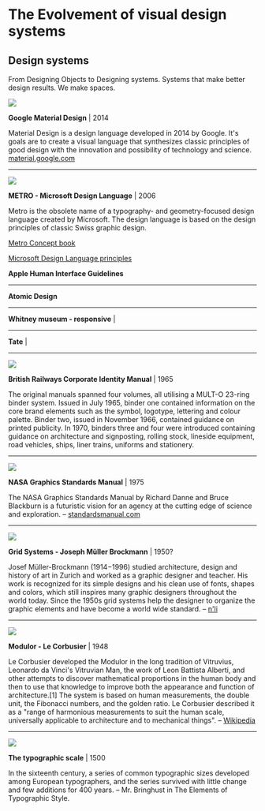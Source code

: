 <!--

In graphic design

* Web & software
* Responsive and generative designs (Whitney, Tate)
* Grids - http://timbroadwater.com/2014/05/tschichold-dwiggins-muller-brockmann-and-the-grid/
* Corporate Identity & Visual systems (Meggs)
* Typography (Bringhurst e.o.) Scales, page layout

-->

# The Evolvement of visual design systems

## Design systems

From Designing Objects to Designing systems.
Systems that make better design results.
We make spaces.

![](assets/google-material-design.png)

**Google Material Design** | 2014

Material Design is a design language developed in 2014 by Google. It's goals are to create a visual language that synthesizes classic principles of good design with the innovation and possibility of technology and science.
[material.google.com](https://material.google.com)

---

![](assets/microsoft-metro.png)

**METRO - Microsoft Design Language** | 2006

Metro is the obsolete name of a typography- and geometry-focused design language created by Microsoft. The design language is based on the design principles of classic Swiss graphic design.

[Metro Concept book](http://www.istartedsomething.com/20100316/a-look-at-metro-the-book/)


[Microsoft Design Language principles](https://www.microsoft.com/en-us/design/principles)


**Apple Human Interface Guidelines**

---

**Atomic Design**

---

**Whitney museum - responsive** |

---

**Tate** |

---

![](assets/British-Railways-Corporate-identity-manual.jpg)

**British Railways Corporate Identity Manual** | 1965

The original manuals spanned four volumes, all utilising a MULT-O 23-ring binder system. Issued in July 1965, binder one contained information on the core brand elements such as the symbol, logotype, lettering and colour palette. Binder two, issued in November 1966, contained guidance on printed publicity. In 1970, binders three and four were introduced containing guidance on architecture and signposting, rolling stock, lineside equipment, road vehicles, ships, liner trains, uniforms and stationery.

---

![](assets/NASA-standards-manual.jpg)

**NASA Graphics Standards Manual** | 1975

The NASA Graphics Standards Manual by Richard Danne and Bruce Blackburn is a futuristic vision for an agency at the cutting edge of science and exploration. – [standardsmanual.com](https://standardsmanual.com/products/nasa-graphics-standards-manual)

---

![](assets/muller-brockman-grid-systems.jpg)

**Grid Systems - Joseph Müller Brockmann** | 1950?

Josef Müller-Brockmann (1914−1996) studied architecture, design and history of art in Zurich and worked as a graphic designer and teacher. His work is recognized for its simple designs and his clean use of fonts, shapes and colors, which still inspires many graphic designers throughout the world today. Since the 1950s grid systems help the designer to organize the graphic elements and have become a world wide standard. – [n'li](https://www.niggli.ch/en/grid-systems-in-graphic-design.html)

---

![](assets/modulor-le-corbusier.jpg)

**Modulor - Le Corbusier** | 1948

Le Corbusier developed the Modulor in the long tradition of Vitruvius, Leonardo da Vinci's Vitruvian Man, the work of Leon Battista Alberti, and other attempts to discover mathematical proportions in the human body and then to use that knowledge to improve both the appearance and function of architecture.[1] The system is based on human measurements, the double unit, the Fibonacci numbers, and the golden ratio. Le Corbusier described it as a "range of harmonious measurements to suit the human scale, universally applicable to architecture and to mechanical things". – [Wikipedia](https://en.wikipedia.org/wiki/Modulor)

---

![](assets/traditional-typographic-scale.png)

**The typographic scale** | 1500

In the sixteenth century, a series of common typographic sizes developed among European typographers, and the series survived with little change and few additions for 400 years. – Mr. Bringhust in The Elements of Typographic Style.
